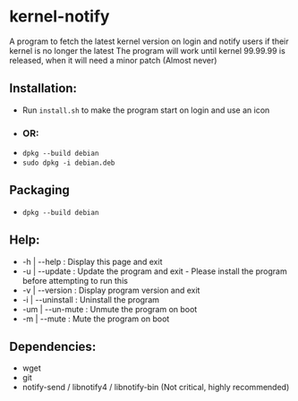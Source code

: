 # kernel-notify
A program to fetch the latest kernel version on login and notify users if their kernel is no longer the latest
The program will work until kernel 99.99.99 is released, when it will need a minor patch (Almost never)

## Installation:
 * Run `install.sh` to make the program start on login and use an icon
 - ### OR:
 * `dpkg --build debian`
 * `sudo dpkg -i debian.deb`

## Packaging
 * `dpkg --build debian`

## Help:
 * -h  | --help      : Display this page and exit
 * -u  | --update    : Update the program and exit - Please install the program before attempting to run this
 * -v  | --version   : Display program version and exit
 * -i  | --uninstall : Uninstall the program
 * -um | --un-mute   : Unmute the program on boot
 * -m  | --mute      : Mute the program on boot

## Dependencies:
 * wget
 * git
 * notify-send / libnotify4 / libnotify-bin (Not critical, highly recommended)
